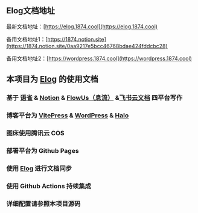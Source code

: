 ## Elog文档地址
最新文档地址：[https://elog.1874.cool](https://elog.1874.cool)

备用文档地址1：[https://1874.notion.site](https://1874.notion.site/0aa9217e5bcc46768bdae424fddcbc28)

备用文档地址2：[https://wordpress.1874.cool](https://wordpress.1874.cool)


## 本项目为 [Elog](https://github.com/LetTTGACO/elog) 的使用文档
### 基于 [语雀](https://www.yuque.com/1874w/elog-docs) & [Notion](https://www.notion.so/1874/0aa9217e5bcc46768bdae424fddcbc28?v=5d3ef173d4014115bb4c66601df8a8e5&pvs=4) & [FlowUs（息流）](https://flowus.cn/1874/share/90398607-98f1-4ff0-873c-7c3ed526a55c) &[飞书云文档](https://www.feishu.cn/product/docs) 四平台写作
### 博客平台为 [VitePress](https://vitepress.dev/) & [WordPress](http://wordpress.1874.cool/) & [Halo](https://halo.run/)
### 图床使用腾讯云 COS
### 部署平台为 Github Pages
### 使用 [Elog](https://github.com/LetTTGACO/elog) 进行文档同步
### 使用 Github Actions 持续集成

### 详细配置请参照本项目源码


